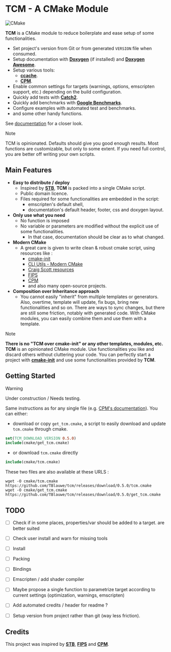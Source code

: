 # TCM - A CMake Module

![CMake](https://img.shields.io/badge/CMake%20%3E%3D%203.26-%23008FBA.svg?style=for-the-badge&logo=cmake&logoColor=white)

__TCM__ is a CMake module to reduce boilerplate and ease setup of some functionalities.

* Set project's version from Git or from generated `VERSION` file when consumed.
* Setup documentation with __[Doxygen](https://www.doxygen.nl/)__ (if installed) and __[Doxygen Awesome](https://github.com/jothepro/doxygen-awesome-css)__.
* Setup various tools:
  * __[ccache](https://ccache.dev/)__.
  * __[CPM](https://github.com/cpm-cmake/CPM.cmake)__.
* Enable common settings for targets (warnings, options, emscripten support, etc.) depending on the build configuration.
* Quickly add tests with __[Catch2](https://github.com/catchorg/Catch2)__.
* Quickly add benchmarks with __[Google Benchmarks](https://github.com/google/benchmark)__.
* Configure examples with automated test and benchmarks.
* and some other handy functions.

See [documentation](TODO) for a closer look.

> [!NOTE]
>
> TCM is opinionated.
> Defaults should give you good enough results.
> Most functions are customizable, but only to some extent.
> If you need full control, you are better off writing your own scripts.


## Main Features

* __Easy to distribute / deploy__ 
  * Inspired by __[STB](https://github.com/nothings/stb)__, __TCM__ is packed into a single CMake script.
  * Public domain licence.
  * Files required for some functionalities are embedded in the script:
    * emscripten's default shell,
    * documentation's default header, footer, css and doxygen layout.
* __Only use what you need__
  * No function is imposed
  * No variable or parameters are modified without the explicit use of some functionalities.
    * In that case, documentation should be clear as to what changed.
* __Modern CMake__
  * A great care is given to write clean & robust cmake script, using resources like :
    * [cmake-init](https://github.com/friendlyanon/cmake-init)
    * [CLI Utils - Modern CMake](https://cliutils.gitlab.io/modern-cmake/README.html)
    * [Craig Scott resources](https://crascit.com/2019/10/16/cppcon-2019-deep-cmake-for-library-authors/)
    * [FIPS](https://github.com/floooh/fips)
    * [CPM](https://github.com/cpm-cmake/CPM.cmake)
    * and also many open-source projects.
* __Composition over Inheritance approach__
  * You cannot easily "inherit" from multiple templates or generators.
    Also, overtime, template will update, fix bugs, bring new functionalities and so on.
    There are ways to sync changes, but there are still some friction, notably with generated code.
    With CMake modules, you can easily combine them and use them with a template.
 
> [!NOTE]
> __There is no "TCM over cmake-init" or any other templates, modules, etc.__
> __TCM__ is an opinionated CMake module. Use functionalities you like and discard others without cluttering your code.
> You can perfectly start a project with __[cmake-init](https://github.com/friendlyanon/cmake-init)__ and use some functionalities provided by __TCM__.


## Getting Started

> [!WARNING]
>
> Under construction / Needs testing.

Same instructions as for any single file (e.g. [CPM's documentation](https://github.com/cpm-cmake/CPM.cmake?tab=readme-ov-file#adding-cpm)).
You can either:

* download or copy `get_tcm.cmake`, a script to easily download and update `tcm.cmake` through cmake.
 
```cmake
set(TCM_DOWNLOAD_VERSION 0.5.0)
include(cmake/get_tcm.cmake)
```

* or download `tcm.cmake` directly

```cmake
include(cmake/tcm.cmake)
```

These two files are also available at these URLS :

```
wget -O cmake/tcm.cmake https://github.com/TBlauwe/tcm/releases/download/0.5.0/tcm.cmake
wget -O cmake/get_tcm.cmake https://github.com/TBlauwe/tcm/releases/download/0.5.0/get_tcm.cmake
```


## TODO

- [ ] Check if in some places, properties/var should be added to a target. are better suited 
- [ ] Check user install and warn for missing tools
- [ ] Install
- [ ] Packing
- [ ] Bindings
- [ ] Emscripten / add shader compiler
- [ ] Maybe propose a single function to parametrize target according to current settings (optimization, warnings, emscripten)
- [ ] Add automated credits / header for readme ?
- [ ] Setup version from project rather than git (way less friction).


## Credits

This project was inspired by __[STB](https://github.com/nothings/stb)__, __[FIPS](https://github.com/floooh/fips)__ and __[CPM](https://github.com/cpm-cmake/CPM.cmake)__.
